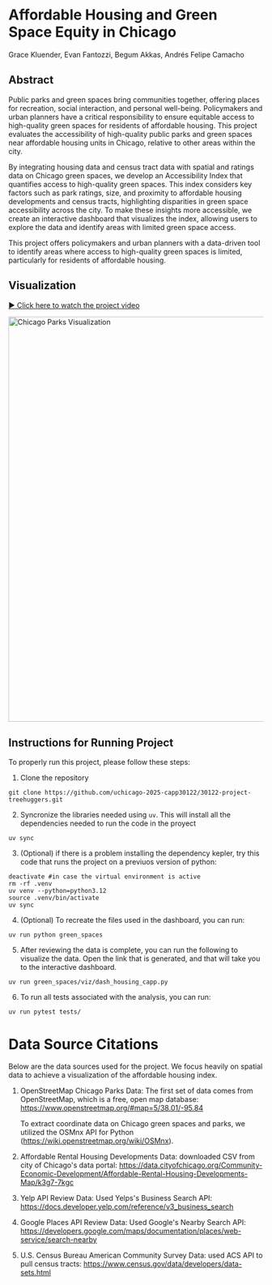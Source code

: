 # Affordable Housing and Green Space Equity in Chicago
Grace Kluender, Evan Fantozzi, Begum Akkas, Andrés Felipe Camacho

## Abstract
Public parks and green spaces bring communities together, offering places for recreation, social interaction, and personal well-being. Policymakers and urban planners have a critical responsibility to ensure equitable access to high-quality green spaces for residents of affordable housing. This project evaluates the accessibility of high-quality public parks and green spaces near affordable housing units in Chicago, relative to other areas within the city.

By integrating housing data and census tract data with spatial and ratings data on Chicago green spaces, we develop an Accessibility Index that quantifies access to high-quality green spaces. This index considers key factors such as park ratings, size, and proximity to affordable housing developments and census tracts, highlighting disparities in green space accessibility across the city. To make these insights more accessible, we create an interactive dashboard that visualizes the index, allowing users to explore the data and identify areas with limited green space access.

This project offers policymakers and urban planners with a data-driven tool to identify areas where access to high-quality green spaces is limited, particularly for residents of affordable housing.

## Visualization

[▶️ Click here to watch the project video](https://www.youtube.com/watch?v=jTMRUfCFJLQ)

<img src= "./greenspaces/viz/Project_Viz.png" alt="Chicago Parks Visualization" width="800"/>


## Instructions for Running Project

To properly run this project, please follow these steps: 

1) Clone the repository

``` 
git clone https://github.com/uchicago-2025-capp30122/30122-project-treehuggers.git
```

2) Syncronize the libraries needed using ```uv```. This will install all the dependencies needed to run the code in the proyect

```
uv sync
```

3) (Optional) if there is a problem installing the dependency kepler, try this code that runs the project on a previuos version of python: 

```
deactivate #in case the virtual environment is active
rm -rf .venv
uv venv --python=python3.12
source .venv/bin/activate
uv sync
```

4) (Optional) To recreate the files used in the dashboard, you can run: 
```
uv run python green_spaces 
```

5) After reviewing the data is complete, you can run the following to visualize the data. 
   Open the link that is generated, and that will take you to the interactive dashboard.

```
uv run green_spaces/viz/dash_housing_capp.py
```

6) To run all tests associated with the analysis, you can run:

```
uv run pytest tests/
```


# Data Source Citations

Below are the data sources used for the project. We focus heavily on spatial
data to achieve a visualization of the affordable housing index.

1) OpenStreetMap Chicago Parks Data: The first set of data comes from OpenStreetMap, which is a free, open map
database: https://www.openstreetmap.org/#map=5/38.01/-95.84

    To extract coordinate data on Chicago green spaces and parks, we utilized the 
    OSMnx API for Python (https://wiki.openstreetmap.org/wiki/OSMnx). 

2) Affordable Rental Housing Developments Data: downloaded CSV from city of Chicago's data portal: https://data.cityofchicago.org/Community-Economic-Development/Affordable-Rental-Housing-Developments-Map/k3g7-7kgc 

3) Yelp API Review Data: Used Yelps's Business Search API: https://docs.developer.yelp.com/reference/v3_business_search 

4) Google Places API Review Data: Used Google's Nearby Search API: https://developers.google.com/maps/documentation/places/web-service/search-nearby 

5) U.S. Census Bureau American Community Survey Data: used ACS API to pull census tracts: https://www.census.gov/data/developers/data-sets.html 



